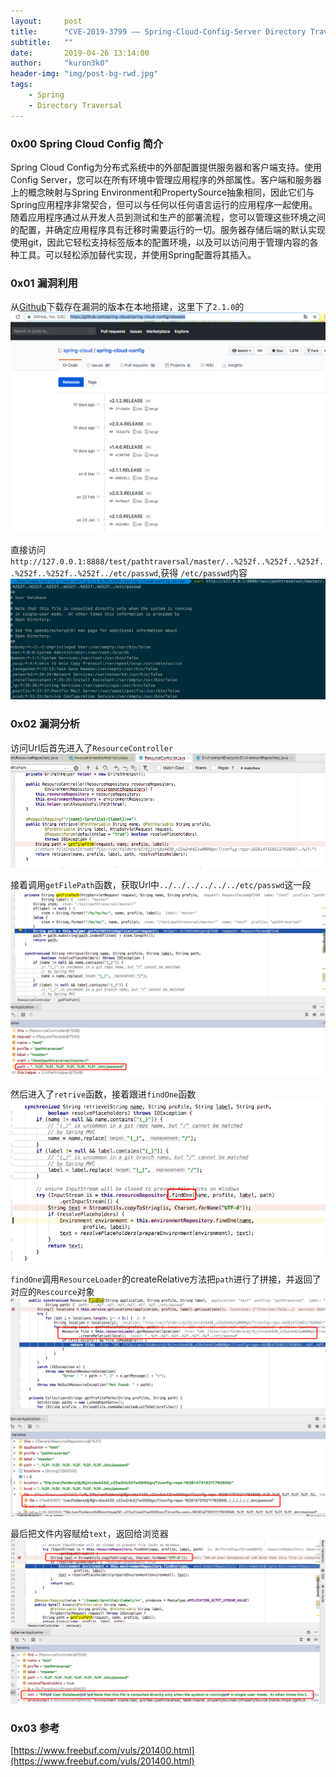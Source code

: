 ```yaml
---
layout:     post
title:      "CVE-2019-3799 —— Spring-Cloud-Config-Server Directory Traversal"
subtitle:   ""
date:       2019-04-26 13:14:00
author:     "kuron3k0"
header-img: "img/post-bg-rwd.jpg"
tags:
    - Spring
    - Directory Traversal
---
```


### 0x00 Spring Cloud Config 简介
    
Spring Cloud Config为分布式系统中的外部配置提供服务器和客户端支持。使用Config Server，您可以在所有环境中管理应用程序的外部属性。客户端和服务器上的概念映射与Spring Environment和PropertySource抽象相同，因此它们与Spring应用程序非常契合，但可以与任何以任何语言运行的应用程序一起使用。随着应用程序通过从开发人员到测试和生产的部署流程，您可以管理这些环境之间的配置，并确定应用程序具有迁移时需要运行的一切。服务器存储后端的默认实现使用git，因此它轻松支持标签版本的配置环境，以及可以访问用于管理内容的各种工具。可以轻松添加替代实现，并使用Spring配置将其插入。

### 0x01 漏洞利用

从[Github](https://github.com/spring-cloud/spring-cloud-config/releases)下载存在漏洞的版本在本地搭建，这里下了`2.1.0`的
![](/img/in-post/CVE-2019-3799/github.png)

直接访问`http://127.0.0.1:8888/test/pathtraversal/master/..%252f..%252f..%252f..%252f..%252f..%252f../etc/passwd`,获得 `/etc/passwd`内容
![](/img/in-post/CVE-2019-3799/passwd.png)

### 0x02 漏洞分析
访问Url后首先进入了`ResourceController`
![](/img/in-post/CVE-2019-3799/resourcecontroller.png)

接着调用`getFilePath`函数，获取Url中`../../../../../../etc/passwd`这一段
![](/img/in-post/CVE-2019-3799/getpath.png)

然后进入了`retrive`函数，接着跟进`findOne`函数
![](/img/in-post/CVE-2019-3799/findone.png)

`findOne`调用`ResourceLoader`的createRelative方法把`path`进行了拼接，并返回了对应的`Rescource`对象
![](/img/in-post/CVE-2019-3799/createrelative.png)

最后把文件内容赋给`text`，返回给浏览器
![](/img/in-post/CVE-2019-3799/rsp.png)

### 0x03 参考
[https://www.freebuf.com/vuls/201400.html](https://www.freebuf.com/vuls/201400.html)